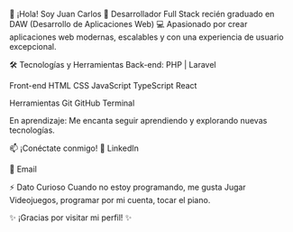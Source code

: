 👋 ¡Hola! Soy Juan Carlos 
🚀 Desarrollador Full Stack recién graduado en DAW (Desarrollo de Aplicaciones Web)
💻 Apasionado por crear aplicaciones web modernas, escalables y con una experiencia de usuario excepcional.

🛠️ Tecnologías y Herramientas
Back-end: PHP | Laravel

Front-end
HTML
CSS
JavaScript
TypeScript
React

Herramientas
Git
GitHub
Terminal

En aprendizaje: Me encanta seguir aprendiendo y explorando nuevas tecnologías.

📫 ¡Conéctate conmigo!
💼 LinkedIn

📧 Email

⚡ Dato Curioso
Cuando no estoy programando, me gusta Jugar Videojuegos, programar por mi cuenta, tocar el piano.

✨ ¡Gracias por visitar mi perfil! ✨

